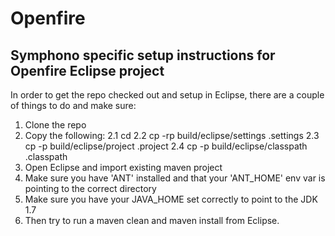 Openfire
========

Symphono specific setup instructions for Openfire Eclipse project
-----------------------------------------------------------------

In order to get the repo checked out and setup in Eclipse, there are a couple of things to do and make sure:

1. Clone the repo
2. Copy the following:
2.1 cd <repo>
2.2 cp -rp build/eclipse/settings .settings
2.3 cp -p build/eclipse/project .project
2.4 cp -p build/eclipse/classpath .classpath
3. Open Eclipse and import existing maven project
4. Make sure you have 'ANT' installed and that your 'ANT_HOME' env var is pointing to the correct directory
5. Make sure you have your JAVA_HOME set correctly to point to the JDK 1.7
6. Then try to run a maven clean and maven install from Eclipse.
